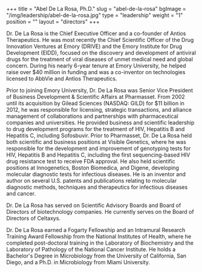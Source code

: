 +++
title = "Abel De La Rosa, Ph.D."
slug = "abel-de-la-rosa"
bgImage = "/img/leadership/abel-de-la-rosa.jpg"
type = "leadership"
weight = "1"
position = ""
layout = "directors"
+++


Dr. De La Rosa is the Chief Executive Officer and a co-founder of Antios Therapeutics. He was most recently the Chief Scientific Officer of the Drug Innovation Ventures at Emory (DRIVE) and the Emory Institute for Drug Development (EIDD), focused on the discovery and development of antiviral drugs for the treatment of viral diseases of unmet medical need and global concern. During his nearly 6-year tenure at Emory University, he helped raise over $40 million in funding and was a co-inventor on technologies licensed to AbbVie and Antios Therapeutics.

Prior to joining Emory University, Dr. De La Rosa was Senior Vice President of Business Development & Scientific Affairs at Pharmasset. From 2002 until its acquisition by Gilead Sciences (NASDAQ: GILD) for $11 billion in 2012, he was responsible for licensing, strategic transactions, and alliance management of collaborations and partnerships with pharmaceutical companies and universities. He provided business and scientific leadership to drug development programs for the treatment of HIV, Hepatitis B and Hepatitis C, including Sofosbuvir. Prior to Pharmasset, Dr. De La Rosa held both scientific and business positions at Visible Genetics, where he was responsible for the development and improvement of genotyping tests for HIV, Hepatitis B and Hepatitis C, including the first sequencing-based HIV drug resistance test to receive FDA approval. He also held scientific positions at Innogenetics, Boston Biomedica, and Digene, developing molecular diagnostic tests for infectious diseases. He is an inventor and author on several U.S. patents and publications relating to molecular diagnostic methods, techniques and therapeutics for infectious diseases and cancer.

Dr. De La Rosa has served on Scientific Advisory Boards and Board of Directors of biotechnology companies. He currently serves on the Board of Directors of Celtaxys.

Dr. De La Rosa earned a Fogarty Fellowship and an Intramural Research Training Award Fellowship from the National Institutes of Health, where he completed post-doctoral training in the Laboratory of Biochemistry and the Laboratory of Pathology of the National Cancer Institute. He holds a Bachelor's Degree in Microbiology from the University of California, San Diego, and a Ph.D. in Microbiology from Miami University.
